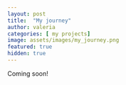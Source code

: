 ```yaml
---
layout: post
title:  "My journey"
author: valeria
categories: [ my projects]
image: assets/images/my_journey.png
featured: true
hidden: true
---
```

Coming soon!